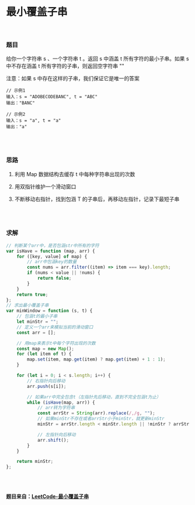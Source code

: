 # 最小覆盖子串

</br>

### 题目

给你一个字符串 s 、一个字符串 t 。返回 s 中涵盖 t 所有字符的最小子串。如果 s 中不存在涵盖 t 所有字符的子串，则返回空字符串 ""

注意：如果 s 中存在这样的子串，我们保证它是唯一的答案

```
// 示例1
输入：s = "ADOBECODEBANC", t = "ABC"
输出："BANC"

// 示例2
输入：s = "a", t = "a"
输出："a"
```

</br>
</br>

### 思路

1. 利用 Map 数据结构去缓存 t 中每种字符串出现的次数

2. 用双指针维护一个滑动窗口

3. 不断移动右指针，找到包涵 T 的子串后，再移动左指针，记录下最短子串

</br>
</br>

### 求解

```javascript
// 判断某个arr中，是否包涵str中所有的字符
var isHave = function (map, arr) {
    for ([key, value] of map) {
        // arr中包涵key的数量
        const nums = arr.filter((item) => item === key).length;
        if (nums < value || !nums) {
            return false;
        }
    }
    return true;
};
// 求出最小覆盖子串
var minWindow = function (s, t) {
    // 包涵t的最小子串
    let minStr = "";
    // 定义一个arr来模拟当前的滑动窗口
    const arr = [];

    // 用map来表示t中每个字符出现的次数
    const map = new Map();
    for (let item of t) {
        map.set(item, map.get(item) ? map.get(item) + 1 : 1);
    }

    for (let i = 0; i < s.length; i++) {
        // 右指针向后移动
        arr.push(s[i]);

        // 如果arr中完全包含t（左指针先后移动，直到不完全包涵t为止）
        while (isHave(map, arr)) {
            // arr转为字符串
            const arrStr = String(arr).replace(/,/g, "");
            // 如果minStr不存在或者arrStr小于minStr，就更新minStr
            minStr = arrStr.length < minStr.length || !minStr ? arrStr : minStr;

            // 左指针向后移动
            arr.shift();
        }
    }

    return minStr;
};
```

</br>
</br>

**题目来自：[LeetCode-最小覆盖子串](https://leetcode-cn.com/problems/minimum-window-substring/)**
